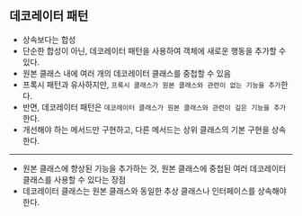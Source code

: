 ## 데코레이터 패턴

- 상속보다는 합성
- 단순한 합성이 아닌, 데코레이터 패턴을 사용하여 객체에 새로운 행동을 추가할 수 있다.
- 원본 클래스 내에 여러 개의 데코레이터 클래스를 중첩할 수 있음
- 프록시 패턴과 유사하지만, `프록시 클래스가 원본 클래스와 관련이 없는 기능을 추가`한다.
- 반면, 데코레이터 패턴은 `데코레이터 클래스가 원본 클래스와 관련이 깊은 기능을 추가`한다. 
- 개선해야 하는 메서드만 구현하고, 다른 메서드는 상위 클래스의 기본 구현을 상속한다.

---

- 원본 클래스에 향상된 기능을 추가하는 것, 원본 클래스에 중첩된 여러 데코레이터 클래스를 사용할 수 있다는 장점
- 데코레이터 클래스는 원본 클래스와 동일한 추상 클래스나 인터페이스를 상속해야 한다.
